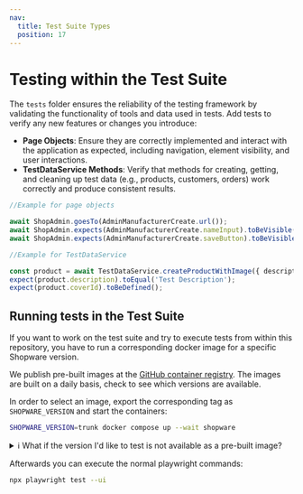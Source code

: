 ```yaml
---
nav:
  title: Test Suite Types
  position: 17
---
```


# Testing within the Test Suite

The `tests` folder ensures the reliability of the testing framework by validating the functionality of tools and data used in tests. Add tests to verify any new features or changes you introduce:

- **Page Objects**: Ensure they are correctly implemented and interact with the application as expected, including navigation, element visibility, and user interactions.
- **TestDataService Methods**: Verify that methods for creating, getting, and cleaning up test data (e.g., products, customers, orders) work correctly and produce consistent results.

```TypeScript
//Example for page objects

await ShopAdmin.goesTo(AdminManufacturerCreate.url());
await ShopAdmin.expects(AdminManufacturerCreate.nameInput).toBeVisible();
await ShopAdmin.expects(AdminManufacturerCreate.saveButton).toBeVisible();
```

```TypeScript
//Example for TestDataService

const product = await TestDataService.createProductWithImage({ description: 'Test Description' });
expect(product.description).toEqual('Test Description');
expect(product.coverId).toBeDefined();
```

## Running tests in the Test Suite

If you want to work on the test suite and try to execute tests from within this repository, you have to run a corresponding docker image for a specific Shopware version.

We publish pre-built images at the [GitHub container registry](https://github.com/orgs/shopware/packages/container/package/acceptance-test-suite%2Ftest-image). The images are built on a daily basis, check to see which versions are available.

In order to select an image, export the corresponding tag as `SHOPWARE_VERSION` and start the containers:

```bash
SHOPWARE_VERSION=trunk docker compose up --wait shopware
```

<details>
<summary>ℹ️ What if the version I'd like to test is not available as a pre-built image?</summary>

If you want to test with an image that's not available already, you can build it yourself by exporting a few more variables:

```bash
export PHP_VERSION="8.3" # PHP version of the base image
export SHOPWARE_VERSION="v6.5.8.0" # Shopware version to check out. This may bei either a branch or a tag, depending on the value of SHOPWARE_BUILD_SOURCE
export SHOPWARE_BUILD_SOURCE="tag" # Either "branch" or "tag"

docker compose up --attach-dependencies shopware # This will build the image if it's not available
```
</details>

Afterwards you can execute the normal playwright commands:

```bash
npx playwright test --ui
```
